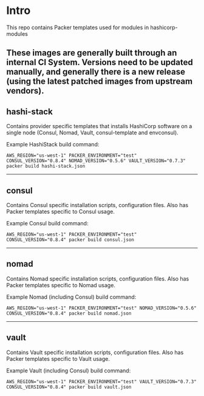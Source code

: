 # Intro
This repo contains Packer templates used for modules in hashicorp-modules

These images are generally built through an internal CI System. Versions need to be updated manually, and generally there is a new release (using the latest patched images from upstream vendors).
---

## hashi-stack  
Contains provider specific templates that installs HashiCorp software on a single node (Consul, Nomad, Vault, consul-template and envconsul).

Example HashiStack build command:

```
AWS_REGION="us-west-1" PACKER_ENVIRONMENT="test" CONSUL_VERSION="0.8.4" NOMAD_VERSION="0.5.6" VAULT_VERSION="0.7.3" packer build hashi-stack.json
```

---

## consul
Contains Consul specific installation scripts, configuration files.  Also has Packer templates specific to Consul usage.

Example Consul build command:

```
AWS_REGION="us-west-1" PACKER_ENVIRONMENT="test" CONSUL_VERSION="0.8.4" packer build consul.json
```

---

## nomad  
Contains Nomad specific installation scripts, configuration files.  Also has Packer templates specific to Nomad usage.


Example Nomad (including Consul) build command:

```
AWS_REGION="us-west-1" PACKER_ENVIRONMENT="test" NOMAD_VERSION="0.5.6" CONSUL_VERSION="0.8.4" packer build nomad.json
```

---

## vault    
Contains Vault specific installation scripts, configuration files.  Also has Packer templates specific to Vault usage.

Example Vault (including Consul) build command:

```
AWS_REGION="us-west-1" PACKER_ENVIRONMENT="test" VAULT_VERSION="0.7.3" CONSUL_VERSION="0.8.4" packer build vault.json
```
